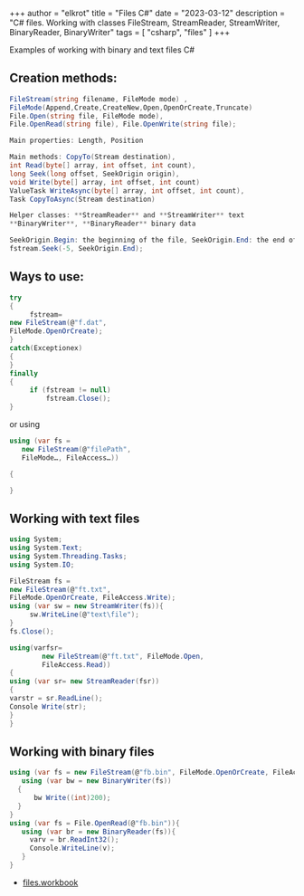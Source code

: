 +++
author = "elkrot"
title = "Files C#"
date = "2023-03-12"
description = "C# files. Working with classes FileStream, StreamReader, StreamWriter, BinaryReader, BinaryWriter"
tags = [
    "csharp",
	"files"
]
+++
 
Examples of working with binary and text files C# <!--more-->

Creation methods:
-----------------
```csharp
FileStream(string filename, FileMode mode) ,
FileMode(Append,Create,CreateNew,Open,OpenOrCreate,Truncate)
File.Open(string file, FileMode mode),
File.OpenRead(string file), File.OpenWrite(string file);

Main properties: Length, Position

Main methods: CopyTo(Stream destination),
int Read(byte[] array, int offset, int count),
long Seek(long offset, SeekOrigin origin),
void Write(byte[] array, int offset, int count)
ValueTask WriteAsync(byte[] array, int offset, int count),
Task CopyToAsync(Stream destination)

Helper classes: **StreamReader** and **StreamWriter** text
**BinaryWriter**, **BinaryReader** binary data

SeekOrigin.Begin: the beginning of the file, SeekOrigin.End: the end of the file, SeekOrigin.Current: the current position in the file
fstream.Seek(-5, SeekOrigin.End);
```
Ways to use:
----------------------
```csharp
try
{
     fstream=
new FileStream(@"f.dat",
FileMode.OpenOrCreate);
}
catch(Exceptionex)
{
}
finally
{
     if (fstream != null)
         fstream.Close();
}
```
or using
```csharp
using (var fs =
   new FileStream(@"filePath",
   FileMode…, FileAccess…))

{

}
```


## Working with text files

```csharp
using System;
using System.Text;
using System.Threading.Tasks;
using System.IO;

FileStream fs =
new FileStream(@"ft.txt",
FileMode.OpenOrCreate, FileAccess.Write);
using (var sw = new StreamWriter(fs)){
     sw.WriteLine(@"text\file");
}
fs.Close();

using(varfsr=
        new FileStream(@"ft.txt", FileMode.Open,
        FileAccess.Read))
{
using (var sr= new StreamReader(fsr))
{
varstr = sr.ReadLine();
Console Write(str);
}
}
```

## Working with binary files

```csharp
using (var fs = new FileStream(@"fb.bin", FileMode.OpenOrCreate, FileAccess.Write)){
   using (var bw = new BinaryWriter(fs))
  {
      bw Write((int)200);
  }
}
using (var fs = File.OpenRead(@"fb.bin")){
   using (var br = new BinaryReader(fs)){
     varv = br.ReadInt32();
     Console.WriteLine(v);
   }
}
```
- [files.workbook](https://drive.google.com/file/d/1kcefBU4FVkmcGuIkhRxE_G0GRcQ31eWX/view?usp=sharing)

